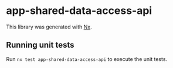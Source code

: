 # app-shared-data-access-api

This library was generated with [Nx](https://nx.dev).

## Running unit tests

Run `nx test app-shared-data-access-api` to execute the unit tests.
